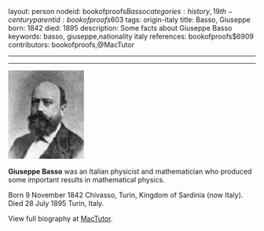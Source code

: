 layout: person
nodeid: bookofproofs$Basso
categories: history,19th-century
parentid: bookofproofs$603
tags: origin-italy
title: Basso, Giuseppe
born: 1842
died: 1895
description: Some facts about Giuseppe Basso
keywords: basso, giuseppe,nationality italy
references: bookofproofs$6909
contributors: bookofproofs,@MacTutor

---


---

![Basso.jpg](https://github.com/bookofproofs/bookofproofs.github.io/blob/main/_sources/_assets/images/portraits/Basso.jpg?raw=true)

**Giuseppe Basso** was an Italian physicist and mathematician who produced some important results in mathematical physics.

Born 9 November 1842 Chivasso, Turin, Kingdom of Sardinia (now Italy). Died 28 July 1895 Turin, Italy.


View full biography at [MacTutor](https://mathshistory.st-andrews.ac.uk/Biographies/Basso/).